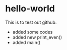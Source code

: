 # hello-world

This is to test out github.  
- added some codes
- added new print_even()
- added main()


